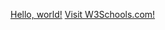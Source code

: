 <a href="https://www.nathan-lam.com/blog/embed-video-in-github-readme.html" target="_blank" > Hello, world!</a>
<a href="https://www.w3schools.com" target="_blank">Visit W3Schools.com!</a> 
